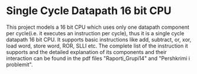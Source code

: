 # Single Cycle Datapath 16 bit CPU
This project models a 16 bit CPU which uses only one datapath component per cycle(i.e. it executes an instruction per cycle), thus it is a single cycle datapath 16 bit CPU. It supports basic instructions like add, subtract, or, xor, load word, store word, ROR, SLLI etc. The complete list of the instruction it supports and the detailed explanation of its components and their interaction can be found in the pdf files "Raporti_Grupi14" and "Pershkrimi i problemit". 
